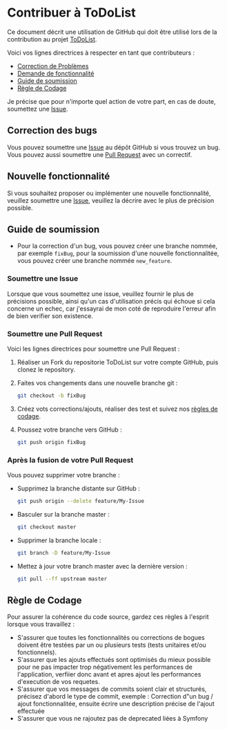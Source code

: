 # Contribuer à ToDoList

Ce document décrit une utilisation de GitHub qui doit être utilisé lors de la contribution au projet [ToDoList](https://github.com/Simon-git26/Todo/tree/master).

Voici vos lignes directrices à respecter en tant que contributeurs :

* [Correction de Problèmes](#correction-des-bugs)
* [Demande de fonctionnalité](#nouvelle-fonctionnalité)
* [Guide de soumission](#guide-de-soumission)
* [Règle de Codage](#règle-de-codage)

Je précise que pour n'importe quel action de votre part, en cas de doute, soumettez une [Issue](https://github.com/Simon-git26/Todo/issues).

## Correction des bugs

Vous pouvez soumettre une [Issue](https://github.com/Simon-git26/Todo/issues) au dépôt GitHub si vous trouvez un bug.
Vous pouvez aussi soumettre une [Pull Request](https://github.com/Simon-git26/Todo/pulls) avec un correctif.

## Nouvelle fonctionnalité

Si vous souhaitez proposer ou implémenter une nouvelle fonctionnalité, veuillez soumettre une [Issue](https://github.com/sebAvenel/ToDoList/issues), veuillez la décrire avec le plus de précision possible.

## Guide de soumission

* Pour la correction d'un bug, vous pouvez créer une branche nommée, par exemple `fixBug`, pour la soumission d'une nouvelle fonctionnalitée, vous pouvez créer une branche nommée `new_feature`.

### Soumettre une Issue

Lorsque que vous soumettez une issue, veuillez fournir le plus de précisions possible, ainsi qu'un cas d'utilisation précis qui échoue si cela concerne un echec, car j'essayrai de mon coté de reproduire l'erreur afin de bien verifier son existence.

### Soumettre une Pull Request

Voici les lignes directrices pour soumettre une Pull Request :

1. Réaliser un Fork du repositorie ToDoList sur votre compte GitHub, puis clonez le repository.

2. Faites vos changements dans une nouvelle branche git :

   ```bash
   git checkout -b fixBug
   ```

3. Créez vots corrections/ajouts, réaliser des test et suivez nos [règles de codage](#règle-de-codage).

4. Poussez votre branche vers GitHub :

   ```bash
   git push origin fixBug
   ```

### Après la fusion de votre Pull Request

Vous pouvez supprimer votre branche :

* Supprimez la branche distante sur GitHub :

   ```bash
   git push origin --delete feature/My-Issue
   ```

* Basculer sur la branche master :

   ```bash
   git checkout master
   ```

* Supprimer la branche locale :

   ```bash
   git branch -D feature/My-Issue
   ```

* Mettez à jour votre branch master avec la dernière version :

   ```bash
   git pull --ff upstream master
   ```

## Règle de Codage

Pour assurer la cohérence du code source, gardez ces règles à l'esprit lorsque vous travaillez :

* S'assurer que toutes les fonctionnalités ou corrections de bogues doivent être testées par un ou plusieurs tests (tests unitaires et/ou fonctionnels).
* S'assurer que les ajouts effectués sont optimisés du mieux possible pour ne pas impacter trop négativement les performances de l'application, verfiier donc avant et apres ajout les performances d'execution de vos requetes.
* S'assurer que vos messages de commits soient clair et structurés, précisez d'abord le type de commit, exemple : Correction d"un bug / ajout fonctionnalitée, ensuite écrire une description précise de l'ajout effectuée
* S'assurer que vous ne rajoutez pas de deprecated liées à Symfony